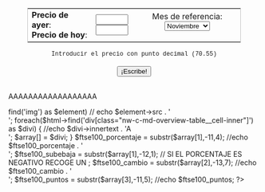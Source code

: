 
<html>
<head>
<title>Brent-o-Matic</title>
<link rel="shortcut icon" href="favicon.ico" type="image/x-icon" />
  <link rel="shortcut icon" href="favicon.ico" type="image/x-icon">
  <link rel="shortcut icon" href="/favicon.ico" type="image/x-icon">
  <link rel="shortcut icon" href="/favicon.ico" type="image/x-icon" />
<style>
// Ocultar o desocultar cabecera GitHub
//   header {
//  display: none;
//} 
   </style>
</head>
<body>
<!--   <p> <center><h1>Cierre del Brent</h1></center><p>  --><center><br><table style="width:85%; border: 1px solid silver;"><tr><td style="width:30%">
  <b>Precio de ayer</b>:<br>
  <b>Precio de hoy</b>: 
    </td>
    <td style="width:20%">
      <input id="ayer" maxlength="6" size="5" style="text-align:center;"><br>
      <input id="hoy" maxlength="6" size="5" style="text-align:center;">
    </td>
<td style="width:50%; text-align:center;">
  <form name="fomul"> 
Mes de referencia:<br> <select id="formulario" name="miSelect"> 
   <option value="enero">Enero</option>
   <option value="febrero">Febrero</option>
   <option value="marzo">Marzo</option>
   <option value="abril">Abril</option>
   <option value="mayo">Mayo</option>
   <option value="junio">Junio</option>
   <option value="julio">Julio</option>
   <option value="agosto">Agosto</option> 
   <option value="septiembre">Septiembre</option>
   <option value="octubre">Octubre</option>
   <option value="noviembre" selected>Noviembre</option>
   <option value="diciembre">Diciembre</option>
</select></form></td></tr></table><font style="font:12px courier;">Introducir el precio con punto decimal (70.55)</font><br><br></center>
<center><button id="say">¡Escribe!</button></center><br><div id="result"></div>
<script>

/* DEFINICIÓN DE OPERACIONES ARITMÉTICAS */
var ops = {
        sumar: function sumarNumeros(n1, n2) {
            return (parseFloat(n1) + parseFloat(n2));
        },

        restar: function restarNumeros(n1, n2) {
            return (parseFloat(n1) - parseFloat(n2));
        },
        
        multiplicar: function multiplicarNumeros(n1, n2) {
            return (parseFloat(n1) * parseFloat(n2));
        },

        dividir: function dividirNumeros(n1, n2) {
            return (parseFloat(n1) / parseFloat(n2));
        }


    };


/* ADQUIERE NÚMERO DE DÍA Y NÚMERO DE MES */
var date = new Date().getDate();
var d = new Date();

/* TRANSFORMA NÚMERO DE MES A TEXTO */
var month = new Array();
month[0] = "ene";
month[1] = "feb";
month[2] = "mar";
month[3] = "abr";
month[4] = "may";
month[5] = "jun";
month[6] = "jul";
month[7] = "ago";
month[8] = "sep";
month[9] = "oct";
month[10] = "nov";
month[11] = "dic";
var mes = month[d.getMonth()];

/* LEE LOS DATOS DEL FORMULARIO AL PULSAR EL BOTÓN */
function say_hi() {
    var ayer = document.getElementById('ayer').value;
    var hoy = document.getElementById('hoy').value;
    var mes_referencia = document.getElementById('formulario').value;

    /* RESTA EL PRECIO DE AYER MENOS DEL DE HOY */
    var diferencia = ops.restar(ayer, hoy);
 
    /* MULTIPLICA EL RESULTADO DE LA RESTA POR 100 */
    var diferencia100 = ops.multiplicar(diferencia, 100);
   
    if (diferencia<0) {  /* SI LA RESTA ES NEGATIVA, EL PRECIO HA SUBIDO */
       var diferenciaentera = ops.multiplicar(diferencia,-1); /* TRANSFORMA LA DIFERENCIA A POSITIVO */
      var diferencia_entera_dos = diferenciaentera.toFixed(2);
       var subebaja = 'sube';
       var masmenos = 'm\u00E1s';
       var incredesce = "incremento";

   } else {  /* SI LA RESTA ES POSITIVA, EL PRECIO HA BAJADO */
            var subebaja = 'baja'; 
            var masmenos = 'menos';
            var incredesce = 'descenso';

          var diferenciaentera = diferencia;
          var diferencia_entera_dos = diferencia.toFixed(2); /* DEJA LA DIFERENCIAC CON SOLO DOS DECIMALES */
}

/* CALCULA EL TANTO POR CIENTO */
 var dif100 = ops.multiplicar (diferenciaentera,100);
 var porcentaje = ops.dividir(dif100, ayer).toFixed(2);

/* REEMPLAZA LOS PUNTOS POR COMAS EN LOS RESULTADOS PARA MOSTRAR */
var porcentaje_coma = porcentaje.toString().replace(/\./g,','); 

var diferencia_entera_dos_coma = diferencia_entera_dos.toString().replace(/\./g,',');

var ayer_coma = ayer.toString().replace(/\./g,',');

var hoy_coma = hoy.toString().replace(/\./g,',');

/* IMPRIME EL TEXTO FINAL */

 var html1 = '<div style="background-color:AliceBlue; padding: 8px 8px 8px 8px; border: 1px solid silver;"><font style="font:16px courier;">PETR\u00D3LEO BRENT CIERRE <p> El petr\u00F3leo Brent ' + subebaja + ' un  ' + porcentaje_coma + ' %, hasta ' + hoy_coma + ' d\u00F3lares <p> Londres, ' + date + ' ' + mes + ' (EFE).- El precio del barril de petr\u00F3leo Brent para entrega en ' + mes_referencia + ' termin\u00F3 hoy en el mercado de futuros de Londres en ' + hoy_coma + ' d\u00F3lares, un  ' + porcentaje_coma + ' %  ' + masmenos + ' que al finalizar la sesi\u00F3n anterior.<br> El crudo del mar del Norte, de referencia en Europa, concluy\u00F3 la jornada en el International Exchange Futures con un ' + incredesce + ' de  ' + diferencia_entera_dos_coma + ' d\u00F3lares respecto a la \u00FAltima negociaci\u00F3n, cuando cerr\u00F3 en ' + ayer_coma + ' d\u00F3lares.</font></div>';

 
   
    document.getElementById('result').innerHTML = html1;
}
 
document.getElementById('say').addEventListener('click', say_hi);

</script>

AAAAAAAAAAAAAAAAAA
<?php
require('simple_html_dom.php');
$html = file_get_html('https://www.bbc.co.uk/news/business/market-data');

//EJEMPLO QUE SACA EL LINK DE TODAS LAS IMAGENES
//foreach($html->find('img') as $element) 
//       echo $element->src . '<br>';

foreach($html->find('div[class="nw-c-md-overview-table__cell-inner"]') as $divi) {
       //echo $divi->innertext . 'A<BR>';
       $array[] = $divi; 
}


$ftse100_porcentaje = substr($array[1],-11,4);
//echo $ftse100_porcentaje . '<br>';

$ftse100_subebaja = substr($array[1],-12,1); // SI EL PORCENTAJE ES NEGATIVO RECOGE UN ;

$ftse100_cambio = substr($array[2],-13,7);
//echo $ftse100_cambio . '<br>';

$ftse100_puntos = substr($array[3],-11,5);
//echo $ftse100_puntos;



?>


<script>

var date = new Date().getDate();

var d = new Date();
var month = new Array();
month[0] = "ene";
month[1] = "feb";
month[2] = "mar";
month[3] = "abr";
month[4] = "may";
month[5] = "jun";
month[6] = "jul";
month[7] = "ago";
month[8] = "sep";
month[9] = "oct";
month[10] = "nov";
month[11] = "dic";
var mes = month[d.getMonth()];



var ftse100_porcentaj = <?php echo $ftse100_porcentaje; ?>;
var ftse100_porcentaje = ftse100_porcentaj.toString().replace(/\./,',');
if (ftse100_porcentaje.length<4) { ftse100_porcentaje = ftse100_porcentaje +'0';} //AGREGA EL 0 FINAL SI EL SEGUNDO DECIMAL ES 0
if (ftse100_porcentaje.length<3) { ftse100_porcentaje = ftse100_porcentaje +'00';}


var ftse100_punto = <?php echo $ftse100_puntos; ?>;
var ftse100_puntos = ftse100_punto.toString().replace(/\./,',');
if (ftse100_puntos.length<5) { ftse100_puntos = ftse100_puntos +'0';} 
if (ftse100_puntos.length<4) { ftse100_puntos = ftse100_puntos +'00';} 

var ftse100_cambi = <?php echo $ftse100_cambio; ?>;
var ftse100_cambio = ftse100_cambi.toString().replace(/\./,',');
if (ftse100_cambio.length<7) { ftse100_cambio = ftse100_cambio +'0';} 
if (ftse100_cambio.length<6) { ftse100_cambio = ftse100_cambio +'00';} 

var ftse100_cambio = ftse100_cambio.substr(0, 1) + '.' + ftse100_cambio.substr(1); //AGREGA PUNTO DE MILES

var java_subebaja = "<?php echo $ftse100_subebaja; ?>";

 if (java_subebaja=';') { //SI LA VARIABLES ES ; EL PORCENTAJE ES NEGATIVO
       document.write('<p><br>Londres, ' + date + ' ' + mes + ' (EFE).- El indice principal de la Bolsa de Valores de Londres, el FTSE-100, cerro hoy con un descenso del ' + ftse100_porcentaje + ' %, ' + ftse100_puntos + ' puntos, hasta ' + ftse100_cambio + ' enteros.');

//SI LA VARIABLES NO ES ; EL PORCENTAJE ES POSITIVO
   } else { document.write('<p><br>Londres, ' + date + ' ' + mes + ' (EFE).- El indice principal de la Bolsa de Valores de Londres, el FTSE-100, cerro hoy con una subida del ' + ftse100_porcentaje + ' %, ' + ftse100_puntos + ' puntos, hasta ' + ftse100_cambio + ' enteros.');
}


//alert('<?php echo $array[1]; ?>');

</script>
